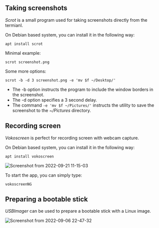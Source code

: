 ## Taking screenshots

*Scrot* is a small program used for taking screenshots directly from the termianl.

On Debian based system, you can install it in the following way:

    apt install scrot

Minimal example:

    scrot screenshot.png

Some more options:

    scrot -b -d 3 screenshot.png -e 'mv $f ~/Desktop/'

* The -b option instructs the program to include the window borders in the screenshot.
* The -d option specifies a 3 second delay.
* The command `-e 'mv $f ~/Pictures/'` instructs the utility to save the screenshot to the *~/Pictures* directory. 

## Recording screen

*Vokoscreen* is perfect for recording screen with webcam capture.

On Debian based system, you can install it in the following way:

    apt install vokoscreen
    
![Screenshot from 2022-09-21 11-15-03](https://user-images.githubusercontent.com/37275728/191465681-8b4915ad-b8a5-4a69-b05b-d3b25b5e2d95.png)

To start the app, you can simply type:

    vokoscreenNG

## Preparing a bootable stick

*USBImager* can be used to prepare a bootable stick with a Linux image.

![Screenshot from 2022-09-06 22-47-32](https://user-images.githubusercontent.com/37275728/188735068-290204a3-e986-49e7-be72-3caf4fa95644.png)
